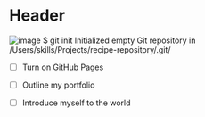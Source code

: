 # Header
![image](https://github.com/ajnishporeri/skills-communicate-markdown/assets/145114824/e083bb46-7290-4764-85d1-a0686766578d)
$ git init
Initialized empty Git repository in /Users/skills/Projects/recipe-repository/.git/
- [ ] Turn on GitHub Pages
- [ ] Outline my portfolio
- [ ] Introduce myself to the world



